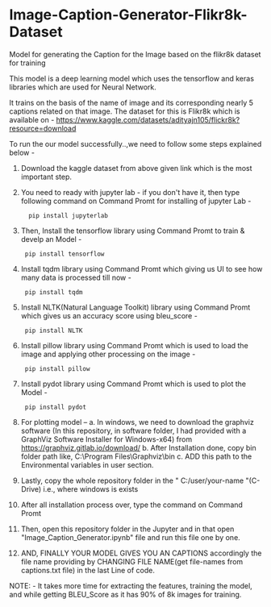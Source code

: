 # Image-Caption-Generator-Flikr8k-Dataset
Model for generating the Caption for the Image based on the flikr8k dataset for training

This model is a deep learning model which uses the tensorflow and keras libraries which are used for Neural Network.

It trains on the basis of the name of image and its corresponding nearly 5 captions related on that image. 
The dataset for this is Flikr8k which is available on - https://www.kaggle.com/datasets/adityajn105/flickr8k?resource=download

To run the our model successfully..,we need to follow some steps explained below - 

1. Download the kaggle dataset from above given link which is the most important step.
2. You need to ready with jupyter lab - if you don't have it, then type following command on Command Promt for installing of jupyter Lab - 
         
         pip install jupyterlab
3. Then, Install the tensorflow library using Command Promt to train & develp an Model - 

        pip install tensorflow     
4. Install tqdm library using Command Promt which giving us UI to see how many data is processed till now - 

        pip install tqdm
5. Install NLTK(Natural Language Toolkit) library using Command Promt which gives us an accuracy score using bleu_score - 

        pip install NLTK
6. Install pillow library using Command Promt which is used to load the image and applying other processing on the image -
  
        pip install pillow
7. Install pydot library using Command Promt which is used to plot the Model - 

        pip install pydot
8. For plotting model – 
        a.	In windows, we need to download the graphviz software (In this repository, in software folder, I had provided with a GraphViz               Software Installer for Windows-x64) from https://graphviz.gitlab.io/download/
        b.	After Installation done, copy bin folder path like, C:\Program Files\Graphviz\bin
        c.	ADD this path to the Environmental variables in user section.

9. Lastly, copy the whole repository folder in the " C:/user/your-name "(C-Drive) i.e., where windows is exists
10. After all installation process over, type the <jupyter-lab> command on Command Promt
11. Then, open this repository folder in the Jupyter and in that open "Image_Caption_Generator.ipynb" file and run this file one by one.
12. AND, FINALLY YOUR MODEL GIVES YOU AN CAPTIONS accordingly the file name providing by CHANGING FILE NAME(get file-names from captions.txt file) in the last Line of code.   
  
NOTE: - It takes more time for extracting the features, training the model, and while getting BLEU_Score as it has 90% of 8k images for training. 
